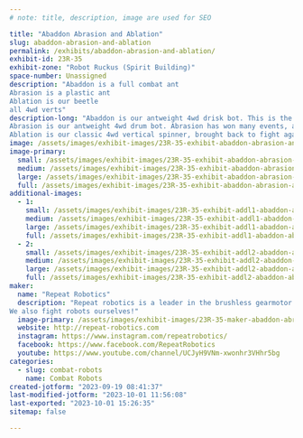 ```yaml
---
# note: title, description, image are used for SEO

title: "Abaddon Abrasion and Ablation"
slug: abaddon-abrasion-and-ablation
permalink: /exhibits/abaddon-abrasion-and-ablation/
exhibit-id: 23R-35
exhibit-zone: "Robot Ruckus (Spirit Building)"
space-number: Unassigned
description: "Abaddon is a full combat ant
Abrasion is a plastic ant
Ablation is our beetle
all 4wd verts"
description-long: "Abaddon is our antweight 4wd drisk bot. This is the second revision of abaddon to fight. 
Abrasion is our antweight 4wd drum bot. Abrasion has won many events, and most recently placed 4th in the RCE national championships.
Ablation is our classic 4wd vertical spinner, brought back to fight again at robot ruckus. "
image: /assets/images/exhibit-images/23R-35-exhibit-abaddon-abrasion-and-ablation-000-abd-mk2-large.png
image-primary: 
  small: /assets/images/exhibit-images/23R-35-exhibit-abaddon-abrasion-and-ablation-000-abd-mk2-small.png
  medium: /assets/images/exhibit-images/23R-35-exhibit-abaddon-abrasion-and-ablation-000-abd-mk2-medium.png
  large: /assets/images/exhibit-images/23R-35-exhibit-abaddon-abrasion-and-ablation-000-abd-mk2-large.png
  full: /assets/images/exhibit-images/23R-35-exhibit-abaddon-abrasion-and-ablation-000-abd-mk2-full.png
additional-images: 
  - 1:
    small: /assets/images/exhibit-images/23R-35-exhibit-addl1-abaddon-abrasion-and-ablation-000-abl-mk4-3-small.png
    medium: /assets/images/exhibit-images/23R-35-exhibit-addl1-abaddon-abrasion-and-ablation-000-abl-mk4-3-medium.png
    large: /assets/images/exhibit-images/23R-35-exhibit-addl1-abaddon-abrasion-and-ablation-000-abl-mk4-3-large.png
    full: /assets/images/exhibit-images/23R-35-exhibit-addl1-abaddon-abrasion-and-ablation-000-abl-mk4-3-full.png
  - 2:
    small: /assets/images/exhibit-images/23R-35-exhibit-addl2-abaddon-abrasion-and-ablation-000-rwd-mk1-1-small.png
    medium: /assets/images/exhibit-images/23R-35-exhibit-addl2-abaddon-abrasion-and-ablation-000-rwd-mk1-1-medium.png
    large: /assets/images/exhibit-images/23R-35-exhibit-addl2-abaddon-abrasion-and-ablation-000-rwd-mk1-1-large.png
    full: /assets/images/exhibit-images/23R-35-exhibit-addl2-abaddon-abrasion-and-ablation-000-rwd-mk1-1-full.png
maker: 
  name: "Repeat Robotics"
  description: "Repeat robotics is a leader in the brushless gearmotor industry, as well as creating all sorts of custom products for combat robot applications. 
We also fight robots ourselves!"
  image-primary: /assets/images/exhibit-images/23R-35-maker-abaddon-abrasion-and-ablation-repeat-robotics-logo-full-medium-medium.png
  website: http://repeat-robotics.com
  instagram: https://www.instagram.com/repeatrobotics/
  facebook: https://www.facebook.com/RepeatRobotics
  youtube: https://www.youtube.com/channel/UCJyH9VNm-xwonhr3VHhr5bg
categories: 
  - slug: combat-robots
    name: Combat Robots
created-jotform: "2023-09-19 08:41:37"
last-modified-jotform: "2023-10-01 11:56:08"
last-exported: "2023-10-01 15:26:35"
sitemap: false

---
```

